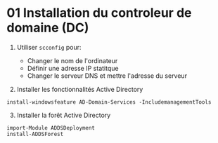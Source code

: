 # 01 Installation du controleur de domaine (DC)

1. Utiliser `scconfig` pour:
    - Changer le nom de l'ordinateur
    - Définir une adresse IP statitque
    - Changer le serveur DNS et mettre l'adresse du serveur 

2. Installer les fonctionnalités Active Directory

```` Shell
install-windowsfeature AD-Domain-Services -IncludemanagementTools 
````

3. Installer la forêt Active Directory

```` Shell
import-Module ADDSDeployment
install-ADDSForest
````